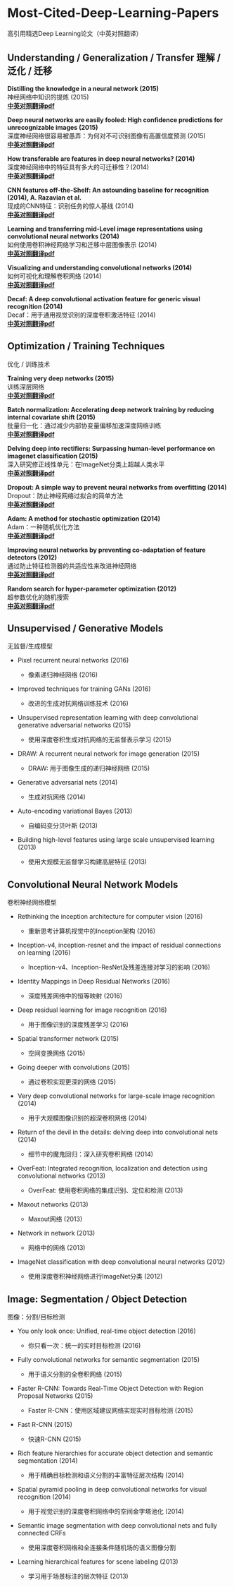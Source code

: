 # Most-Cited-Deep-Learning-Papers
高引用精选Deep Learning论文（中英对照翻译）

## Understanding / Generalization / Transfer 理解 / 泛化 / 迁移

**Distilling the knowledge in a neural network (2015)**  
神经网络中知识的提炼 (2015) <br>
**[中英对照翻译pdf](https://www.jianguoyun.com/p/DTDD8iYQ7f6SDBipuPAFIAA)** <br>

**Deep neural networks are easily fooled: High confidence predictions for unrecognizable images (2015)**  
深度神经网络很容易被愚弄：为何对不可识别图像有高置信度预测 (2015) <br>
**[中英对照翻译pdf](https://www.jianguoyun.com/p/Dcyz7ScQ7f6SDBivuPAFIAA)** <br>

**How transferable are features in deep neural networks? (2014)**  
深度神经网络中的特征具有多大的可迁移性？(2014) <br>
**[中英对照翻译pdf](https://www.jianguoyun.com/p/DVi6zL4Q7f6SDBixuPAFIAA)** <br>

**CNN features off-the-Shelf: An astounding baseline for recognition (2014), A. Razavian et al.**  
现成的CNN特征：识别任务的惊人基线 (2014) <br>
**[中英对照翻译pdf](https://www.jianguoyun.com/p/Df43UJ0Q7f6SDBiyuPAFIAA)** <br>

**Learning and transferring mid-Level image representations using convolutional neural networks (2014)**  
如何使用卷积神经网络学习和迁移中层图像表示 (2014) <br>
**[中英对照翻译pdf](https://www.jianguoyun.com/p/Dal7jG4Q7f6SDBizuPAFIAA)** <br>

**Visualizing and understanding convolutional networks (2014)**  
如何可视化和理解卷积网络 (2014) <br>
**[中英对照翻译pdf](https://www.jianguoyun.com/p/DRYMxfAQ7f6SDBi0uPAFIAA)** <br>

**Decaf: A deep convolutional activation feature for generic visual recognition (2014)**  
Decaf：用于通用视觉识别的深度卷积激活特征 (2014) <br>
**[中英对照翻译pdf](https://www.jianguoyun.com/p/DWaTMpMQ7f6SDBi1uPAFIAA)** <br>


## Optimization / Training Techniques
优化 / 训练技术

**Training very deep networks (2015)**  
训练深层网络<br>
**[中英对照翻译pdf](https://www.jianguoyun.com/p/DS88wPYQ7f6SDBjoxfAFIAA)** <br>

**Batch normalization: Accelerating deep network training by reducing internal covariate shift (2015)**  
批量归一化：通过减少内部协变量偏移加速深度网络训练<br>
**[中英对照翻译pdf](https://www.jianguoyun.com/p/DWFt5CgQ7f6SDBjzxfAFIAA)** <br>

**Delving deep into rectifiers: Surpassing human-level performance on imagenet classification (2015)**  
深入研究修正线性单元：在ImageNet分类上超越人类水平<br>
**[中英对照翻译pdf](https://www.jianguoyun.com/p/Dby_aZUQ7f6SDBj0xfAFIAA)** <br>

**Dropout: A simple way to prevent neural networks from overfitting (2014)**  
Dropout：防止神经网络过拟合的简单方法<br>
**[中英对照翻译pdf](https://www.jianguoyun.com/p/DUpw94IQ7f6SDBj3xfAFIAA)** <br>

**Adam: A method for stochastic optimization (2014)**  
Adam：一种随机优化方法<br>
**[中英对照翻译pdf](https://www.jianguoyun.com/p/Df-mI4gQ7f6SDBj4xfAFIAA)** <br>

**Improving neural networks by preventing co-adaptation of feature detectors (2012)**  
通过防止特征检测器的共适应性来改进神经网络<br>
**[中英对照翻译pdf](https://www.jianguoyun.com/p/DfN4OlIQ7f6SDBj6xfAFIAA)** <br>

**Random search for hyper-parameter optimization (2012)**  
超参数优化的随机搜索<br>
**[中英对照翻译pdf](https://www.jianguoyun.com/p/DTGnLqkQ7f6SDBj7xfAFIAA)** <br>

## Unsupervised / Generative Models
无监督/生成模型

- Pixel recurrent neural networks (2016)
  - 像素递归神经网络 (2016)

- Improved techniques for training GANs (2016)
  - 改进的生成对抗网络训练技术 (2016)

- Unsupervised representation learning with deep convolutional generative adversarial networks (2015)
  - 使用深度卷积生成对抗网络的无监督表示学习 (2015)

- DRAW: A recurrent neural network for image generation (2015)
  - DRAW: 用于图像生成的递归神经网络 (2015)

- Generative adversarial nets (2014)
  - 生成对抗网络 (2014)

- Auto-encoding variational Bayes (2013)
  - 自编码变分贝叶斯 (2013)

- Building high-level features using large scale unsupervised learning (2013)
  - 使用大规模无监督学习构建高层特征 (2013)

## Convolutional Neural Network Models
卷积神经网络模型

- Rethinking the inception architecture for computer vision (2016)
  - 重新思考计算机视觉中的Inception架构 (2016)

- Inception-v4, inception-resnet and the impact of residual connections on learning (2016)
  - Inception-v4、Inception-ResNet及残差连接对学习的影响 (2016)

- Identity Mappings in Deep Residual Networks (2016)
  - 深度残差网络中的恒等映射 (2016)

- Deep residual learning for image recognition (2016)
  - 用于图像识别的深度残差学习 (2016)

- Spatial transformer network (2015)
  - 空间变换网络 (2015)

- Going deeper with convolutions (2015)
  - 通过卷积实现更深的网络 (2015)

- Very deep convolutional networks for large-scale image recognition (2014)
  - 用于大规模图像识别的超深卷积网络 (2014)

- Return of the devil in the details: delving deep into convolutional nets (2014)
  - 细节中的魔鬼回归：深入研究卷积网络 (2014)

- OverFeat: Integrated recognition, localization and detection using convolutional networks (2013)
  - OverFeat: 使用卷积网络的集成识别、定位和检测 (2013)

- Maxout networks (2013)
  - Maxout网络 (2013)

- Network in network (2013)
  - 网络中的网络 (2013)

- ImageNet classification with deep convolutional neural networks (2012)
  - 使用深度卷积神经网络进行ImageNet分类 (2012)

## Image: Segmentation / Object Detection
图像：分割/目标检测

- You only look once: Unified, real-time object detection (2016)
  - 你只看一次：统一的实时目标检测 (2016)

- Fully convolutional networks for semantic segmentation (2015)
  - 用于语义分割的全卷积网络 (2015)

- Faster R-CNN: Towards Real-Time Object Detection with Region Proposal Networks (2015)
  - Faster R-CNN：使用区域建议网络实现实时目标检测 (2015)

- Fast R-CNN (2015)
  - 快速R-CNN (2015)

- Rich feature hierarchies for accurate object detection and semantic segmentation (2014)
  - 用于精确目标检测和语义分割的丰富特征层次结构 (2014)

- Spatial pyramid pooling in deep convolutional networks for visual recognition (2014)
  - 用于视觉识别的深度卷积网络中的空间金字塔池化 (2014)

- Semantic image segmentation with deep convolutional nets and fully connected CRFs
  - 使用深度卷积网络和全连接条件随机场的语义图像分割

- Learning hierarchical features for scene labeling (2013)
  - 学习用于场景标注的层次特征 (2013)
